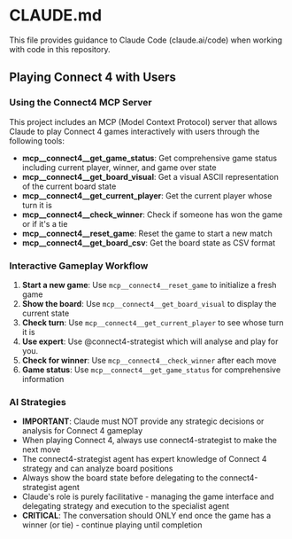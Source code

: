 # CLAUDE.md

This file provides guidance to Claude Code (claude.ai/code) when working with code in this repository.

## Playing Connect 4 with Users

### Using the Connect4 MCP Server
This project includes an MCP (Model Context Protocol) server that allows Claude to play Connect 4 games interactively with users through the following tools:

- **mcp__connect4__get_game_status**: Get comprehensive game status including current player, winner, and game over state
- **mcp__connect4__get_board_visual**: Get a visual ASCII representation of the current board state
- **mcp__connect4__get_current_player**: Get the current player whose turn it is
- **mcp__connect4__check_winner**: Check if someone has won the game or if it's a tie
- **mcp__connect4__reset_game**: Reset the game to start a new match
- **mcp__connect4__get_board_csv**: Get the board state as CSV format

### Interactive Gameplay Workflow
1. **Start a new game**: Use `mcp__connect4__reset_game` to initialize a fresh game
2. **Show the board**: Use `mcp__connect4__get_board_visual` to display the current state
3. **Check turn**: Use `mcp__connect4__get_current_player` to see whose turn it is
4. **Use expert**: Use @connect4-strategist which will analyse and play for you.
5. **Check for winner**: Use `mcp__connect4__check_winner` after each move
6. **Game status**: Use `mcp__connect4__get_game_status` for comprehensive information

### AI Strategies
- **IMPORTANT**: Claude must NOT provide any strategic decisions or analysis for Connect 4 gameplay
- When playing Connect 4, always use connect4-strategist to make the next move
- The connect4-strategist agent has expert knowledge of Connect 4 strategy and can analyze board positions
- Always show the board state before delegating to the connect4-strategist agent
- Claude's role is purely facilitative - managing the game interface and delegating strategy and execution to the specialist agent
- **CRITICAL**: The conversation should ONLY end once the game has a winner (or tie) - continue playing until completion